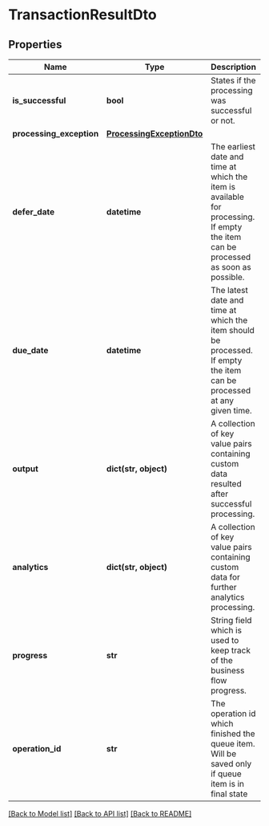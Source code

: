 # TransactionResultDto

## Properties
Name | Type | Description | Notes
------------ | ------------- | ------------- | -------------
**is_successful** | **bool** | States if the processing was successful or not. | [optional] 
**processing_exception** | [**ProcessingExceptionDto**](ProcessingExceptionDto.md) |  | [optional] 
**defer_date** | **datetime** | The earliest date and time at which the item is available for processing. If empty the item can be processed as soon as possible. | [optional] 
**due_date** | **datetime** | The latest date and time at which the item should be processed. If empty the item can be processed at any given time. | [optional] 
**output** | **dict(str, object)** | A collection of key value pairs containing custom data resulted after successful processing. | [optional] 
**analytics** | **dict(str, object)** | A collection of key value pairs containing custom data for further analytics processing. | [optional] 
**progress** | **str** | String field which is used to keep track of the business flow progress. | [optional] 
**operation_id** | **str** | The operation id which finished the queue item. Will be saved only if queue item is in final state | [optional] 

[[Back to Model list]](../README.md#documentation-for-models) [[Back to API list]](../README.md#documentation-for-api-endpoints) [[Back to README]](../README.md)


